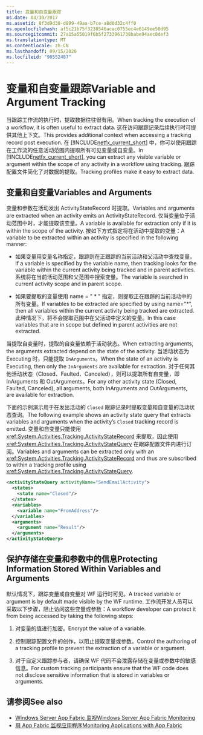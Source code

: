 ```yaml
---
title: 变量和自变量跟踪
ms.date: 03/30/2017
ms.assetid: 8f3d9d30-d899-49aa-b7ce-a8d0d32c4ff0
ms.openlocfilehash: af5c21b75f3238546acac0755ec4e6149ee50d95
ms.sourcegitcommit: 27a15a55019f6b5f2733961738babe94aec0def3
ms.translationtype: MT
ms.contentlocale: zh-CN
ms.lasthandoff: 09/15/2020
ms.locfileid: "90552487"
---
```

# <a name="variable-and-argument-tracking"></a><span data-ttu-id="4bd62-102">变量和自变量跟踪</span><span class="sxs-lookup"><span data-stu-id="4bd62-102">Variable and Argument Tracking</span></span>
<span data-ttu-id="4bd62-103">当跟踪工作流的执行时，提取数据往往很有用。</span><span class="sxs-lookup"><span data-stu-id="4bd62-103">When tracking the execution of a workflow, it is often useful to extract data.</span></span> <span data-ttu-id="4bd62-104">这在访问跟踪记录后续执行时可提供其他上下文。</span><span class="sxs-lookup"><span data-stu-id="4bd62-104">This provides additional context when accessing a tracking record post execution.</span></span> <span data-ttu-id="4bd62-105">在 [!INCLUDE[netfx_current_short](../../../includes/netfx-current-short-md.md)] 中，你可以使用跟踪在工作流的任意活动范围内提取所有可见变量或自变量。</span><span class="sxs-lookup"><span data-stu-id="4bd62-105">In [!INCLUDE[netfx_current_short](../../../includes/netfx-current-short-md.md)], you can extract any visible variable or argument within the scope of any activity in a workflow using tracking.</span></span> <span data-ttu-id="4bd62-106">跟踪配置文件简化了对数据的提取。</span><span class="sxs-lookup"><span data-stu-id="4bd62-106">Tracking profiles make it easy to extract data.</span></span>  
  
## <a name="variables-and-arguments"></a><span data-ttu-id="4bd62-107">变量和自变量</span><span class="sxs-lookup"><span data-stu-id="4bd62-107">Variables and Arguments</span></span>  
 <span data-ttu-id="4bd62-108">变量和参数在活动发出 ActivityStateRecord 时提取。</span><span class="sxs-lookup"><span data-stu-id="4bd62-108">Variables and arguments are extracted when an activity emits an ActivityStateRecord.</span></span>  <span data-ttu-id="4bd62-109">仅当变量位于活动范围中时，才能提取该变量。</span><span class="sxs-lookup"><span data-stu-id="4bd62-109">A variable is available for extraction only if it is within the scope of the activity.</span></span> <span data-ttu-id="4bd62-110">按如下方式指定将在活动中提取的变量：</span><span class="sxs-lookup"><span data-stu-id="4bd62-110">A variable to be extracted within an activity is specified in the following manner:</span></span>  
  
- <span data-ttu-id="4bd62-111">如果变量用变量名称指定，跟踪则在正跟踪的当前活动和父活动中查找变量。</span><span class="sxs-lookup"><span data-stu-id="4bd62-111">If a variable is specified by the variable name, then tracking looks for the variable within the current activity being tracked and in parent activities.</span></span> <span data-ttu-id="4bd62-112">系统将在当前活动范围和父范围中搜索变量。</span><span class="sxs-lookup"><span data-stu-id="4bd62-112">The variable is searched in current activity scope and in parent scope.</span></span>  
  
- <span data-ttu-id="4bd62-113">如果要提取的变量使用 name = " \* " 指定，则提取正在跟踪的当前活动中的所有变量。</span><span class="sxs-lookup"><span data-stu-id="4bd62-113">If variables to be extracted are specified by using name="\*", then all variables within the current activity being tracked are extracted.</span></span> <span data-ttu-id="4bd62-114">此种情况下，将不会提取范围中在父活动中定义的变量。</span><span class="sxs-lookup"><span data-stu-id="4bd62-114">In this case variables that are in scope but defined in parent activities are not extracted.</span></span>  
  
 <span data-ttu-id="4bd62-115">当提取自变量时，提取的自变量依赖于活动状态。</span><span class="sxs-lookup"><span data-stu-id="4bd62-115">When extracting arguments, the arguments extracted depend on the state of the activity.</span></span> <span data-ttu-id="4bd62-116">当活动状态为 Executing 时，只能提取 `InArguments`。</span><span class="sxs-lookup"><span data-stu-id="4bd62-116">When the state of an activity is Executing, then only the `InArguments` are available for extraction.</span></span> <span data-ttu-id="4bd62-117">对于任何其他活动状态（Closed、Faulted、Canceled），则可以提取所有自变量，即 InArguments 和 OutArguments。</span><span class="sxs-lookup"><span data-stu-id="4bd62-117">For any other activity state (Closed, Faulted, Canceled), all arguments, both InArguments and OutArguments, are available for extraction.</span></span>  
  
 <span data-ttu-id="4bd62-118">下面的示例演示用于在发出活动的 `Closed` 跟踪记录时提取变量和自变量的活动状态查询。</span><span class="sxs-lookup"><span data-stu-id="4bd62-118">The following example shows an activity state query that extracts variables and arguments when the activity’s `Closed` tracking record is emitted.</span></span> <span data-ttu-id="4bd62-119">变量和自变量只能使用 <xref:System.Activities.Tracking.ActivityStateRecord> 来提取，因此使用 <xref:System.Activities.Tracking.ActivityStateQuery> 在跟踪配置文件内进行订阅。</span><span class="sxs-lookup"><span data-stu-id="4bd62-119">Variables and arguments can be extracted only with an <xref:System.Activities.Tracking.ActivityStateRecord> and thus are subscribed to within a tracking profile using <xref:System.Activities.Tracking.ActivityStateQuery>.</span></span>  
  
```xml  
<activityStateQuery activityName="SendEmailActivity">  
  <states>  
    <state name="Closed"/>  
  </states>  
  <variables>  
    <variable name="FromAddress"/>  
  </variables>  
  <arguments>  
    <argument name="Result"/>  
  </arguments>  
</activityStateQuery>  
```  
  
## <a name="protecting-information-stored-within-variables-and-arguments"></a><span data-ttu-id="4bd62-120">保护存储在变量和参数中的信息</span><span class="sxs-lookup"><span data-stu-id="4bd62-120">Protecting Information Stored Within Variables and Arguments</span></span>  
 <span data-ttu-id="4bd62-121">默认情况下，跟踪变量或自变量对 WF 运行时可见。</span><span class="sxs-lookup"><span data-stu-id="4bd62-121">A tracked variable or argument is by default made visible by the WF runtime.</span></span> <span data-ttu-id="4bd62-122">工作流开发人员可以采取以下步骤，阻止访问这些变量或参数：</span><span class="sxs-lookup"><span data-stu-id="4bd62-122">A workflow developer can protect it from being accessed by taking the following steps:</span></span>  
  
1. <span data-ttu-id="4bd62-123">对变量的值进行加密。</span><span class="sxs-lookup"><span data-stu-id="4bd62-123">Encrypt the value of a variable.</span></span>  
  
2. <span data-ttu-id="4bd62-124">控制跟踪配置文件的创作，以阻止提取变量或参数。</span><span class="sxs-lookup"><span data-stu-id="4bd62-124">Control the authoring of a tracking profile to prevent the extraction of a variable or argument.</span></span>  
  
3. <span data-ttu-id="4bd62-125">对于自定义跟踪参与者，请确保 WF 代码不会泄露存储在变量或参数中的敏感信息。</span><span class="sxs-lookup"><span data-stu-id="4bd62-125">For custom tracking participants ensure that the WF code does not disclose sensitive information that is stored in variables or arguments.</span></span>  
  
## <a name="see-also"></a><span data-ttu-id="4bd62-126">请参阅</span><span class="sxs-lookup"><span data-stu-id="4bd62-126">See also</span></span>

- <span data-ttu-id="4bd62-127">[Windows Server App Fabric 监视](/previous-versions/appfabric/ee677251(v=azure.10))</span><span class="sxs-lookup"><span data-stu-id="4bd62-127">[Windows Server App Fabric Monitoring](/previous-versions/appfabric/ee677251(v=azure.10))</span></span>
- <span data-ttu-id="4bd62-128">[用 App Fabric 监视应用程序](/previous-versions/appfabric/ee677276(v=azure.10))</span><span class="sxs-lookup"><span data-stu-id="4bd62-128">[Monitoring Applications with App Fabric](/previous-versions/appfabric/ee677276(v=azure.10))</span></span>
